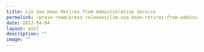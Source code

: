 ```yaml
---
title: Lim Soo Hoon Retires from Administrative Service
permalink: /press-room/press-releases/lim-soo-hoon-retires-from-administrative-service-1/
date: 2017-04-04
layout: post
description: ""
image: ""
---
```

